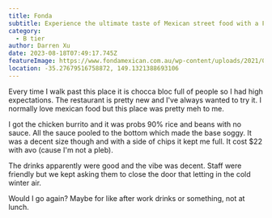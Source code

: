 ```yaml
---
title: Fonda
subtitle: Experience the ultimate taste of Mexican street food with a Fonda twist.
category:
  - B tier
author: Darren Xu
date: 2023-08-18T07:49:17.745Z
featureImage: https://www.fondamexican.com.au/wp-content/uploads/2021/07/Fonda_HeroBurrito16x9-scaled-1.jpeg
location: -35.27679516758872, 149.1321388693106
---
```

Every time I walk past this place it is chocca bloc full of people so I had high expectations. The restaurant is pretty new and I've always wanted to try it. I normally love mexican food but this place was pretty meh to me.

I got the chicken burrito and it was probs 90% rice and beans with no sauce. All the sauce pooled to the bottom which made the base soggy. It was a decent size though and with a side of chips it kept me full. It cost $22 with avo (cause I'm not a pleb).

The drinks apparently were good and the vibe was decent. Staff were friendly but we kept asking them to close the door that letting in the cold winter air.

Would I go again? Maybe for like after work drinks or something, not at lunch.